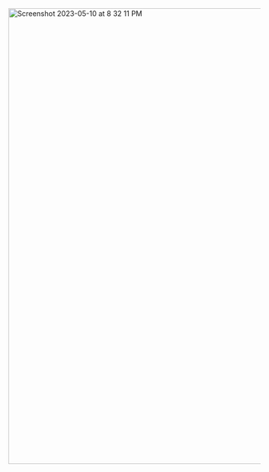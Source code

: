 <img width="910" alt="Screenshot 2023-05-10 at 8 32 11 PM" src="https://github.com/SiddharthMathurDeveloper/Data-Structures-and-Algorithms/assets/133037456/a3e078f9-c184-442d-96a4-919f52804cf1">

